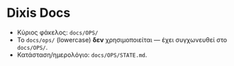 # Dixis Docs

- Κύριος φάκελος: `docs/OPS/`
- Το `docs/ops/` (lowercase) **δεν** χρησιμοποιείται — έχει συγχωνευθεί στο `docs/OPS/`.
- Κατάσταση/ημερολόγιο: `docs/OPS/STATE.md`.
